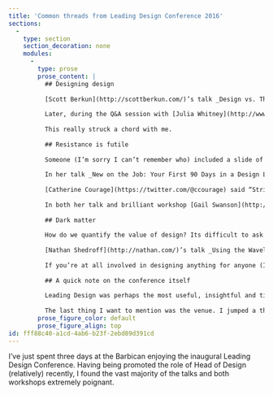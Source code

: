 ```yaml
---
title: 'Common threads from Leading Design Conference 2016'
sections:
  -
    type: section
    section_decoration: none
    modules:
      -
        type: prose
        prose_content: |
          ## Designing design
          
          [Scott Berkun](http://scottberkun.com/)’s talk _Design vs. The World_ started the conference on the right note with a big picture view of what it means to do design in the real world, and how it isn’t just pushing pixels around a screen. It got me thinking about my role, and how its increasingly solving problems that aren’t related to UI design, or writing CSS.
          
          Later, during the Q&A session with [Julia Whitney](http://www.bbc.co.uk/aboutthebbc/insidethebbc/managementstructure/biographies/whitney_julia/) (BBC), [Danny Hearn](http://www.dannyhearn.me/) and [Mark Boulton](https://www.markboulton.co.uk/) (Monotype), it was said (with perhaps a hint of lamentation) that we’re no longer doing design at the coal-face, rather it’s our job to design the design experience: The environments and culture in which our teams works, and the processes they lean-on to get their work done. 
          
          This really struck a chord with me. 
          
          ## Resistance is futile
          
          Someone (I’m sorry I can’t remember who) included a slide of [Locutus of Borg](https://en.wikipedia.org/wiki/Borg_(Star_Trek)), simultaneously making the point about assimilating into other team’s cultures, and scoring points with me for a Star Trek reference.
          
          In her talk _New on the Job: Your First 90 Days in a Design Leadership Role_ [Andrea Mignolo](http://pnts.us/) talked about the “layer cake”, a delicious way to visualise the hierarchy in your company. She argued that you had to design the experience for each layer, to talk about design in the language of your audience.
          
          [Catherine Courage](https://twitter.com/@ccourage) said “Strive for shared empathy”, the points in the middle where you can meet and talk design in a way thats understandable by even the most numbers-driven business development manager.
          
          In both her talk and brilliant workshop [Gail Swanson](http://www.practicallyux.com/) taught us about presenting to decision makers. We used mapping techniques to better understand the drivers for those people from whom we seek approval. This is definitely a technique I’ll try at Firefly, to be able to frame an argument in a way that already fits in with the pressures and  priorities of others is incredibly powerful.
          
          ## Dark matter
          
          How do we quantify the value of design? Its difficult to ask quantitative questions when you’re dealing with solving problems on an emotional level. How would you measure a target like “Users feel 9% more engaged this quarter”? We don’t have the tools to measure qualitative data like this. And yet, this is the stuff that really adds value. 
          
          [Nathan Shedroff](http://nathan.com/)’s talk _Using the Waveline: Mapping Premium Value to the User Journey (a new tool for planning deeper customer experiences)_ detailed how to start to measure the emotional impact over time that your product or service has, and how this can be designed for maximum empathy. 
          
          If you’re at all involved in designing anything for anyone (I would argue that’s everyone), then I’d recommend further reading into Nathan’s Waveline theories. It’s certainly something I’ll investigate further.
          
          ## A quick note on the conference itself
          
          Leading Design was perhaps the most useful, insightful and timely conference I’ve ever attended. Huge thanks to [Andy Budd](http://clearleft.com/is/andy-budd) et al for doing such a great job, and spotting the need for this event. You asked if we wanted another in 2017, its a resounding “yes” from me.
          
          The last thing I want to mention was the venue. I jumped a the chance for a tour of the Barbican during the lunch break the second day. If you’re a fan of brutalist architecture then this site is must-see. It was the perfect venue for a fantastic three days of conference.
        prose_figure_color: default
        prose_figure_align: top
id: fff88c40-a1cd-4ab6-b23f-2ebd89d391cd
---
```

I’ve just spent three days at the Barbican enjoying the inaugural Leading Design Conference. Having being promoted the role of Head of Design (relatively) recently, I found the vast majority of the talks and both workshops extremely poignant.